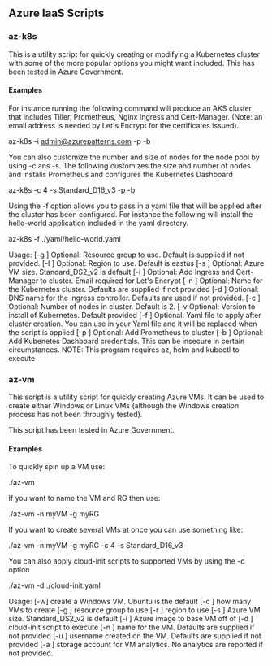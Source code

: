 ## Azure IaaS Scripts

### az-k8s
This is a utility script for quickly creating or modifying a Kubernetes cluster with some of
the more popular options you might want included.  This has been tested in Azure
Government.

#### Examples

For instance running the following command will produce an AKS cluster that
includes Tiller, Prometheus, Nginx Ingress and Cert-Manager.  (Note: an email
address is needed by Let's Encrypt for the certificates issued).

az-k8s -i admin@azurepatterns.com -p -b

You can also customize the number and size of nodes for the node pool by using
-c ans -s.  The following customizes the size and number of nodes and installs
Prometheus and configures the Kubernetes Dashboard

az-k8s -c 4 -s Standard_D16_v3 -p -b

Using the -f option allows you to pass in a yaml file that will be applied after
the cluster has been configured.  For instance the following will install the
hello-world application included in the yaml directory.

az-k8s -f ./yaml/hello-world.yaml

   Usage:
     [-g <group>] Optional: Resource group to use.  Default is supplied if not provided.
     [-l <region>] Optional:  Region to use.  Default is eastus
     [-s <vm-size-by-type>] Optional: Azure VM size. Standard_DS2_v2 is default
     [-i <email address>] Optional: Add Ingress and Cert-Manager to cluster.  Email required for Let's Encrypt
     [-n <k8s name>] Optional: Name for the Kubernetes cluster.  Defaults are supplied if not provided
     [-d <dns name>] Optional: DNS name for the ingress controller.  Defaults are used if not provided.
     [-c <count>] Optional:  Number of nodes in cluster.  Default is 2.
     [-v <kubernetes version> Optional: Version to install of Kubernetes.  Default provided
     [-f <yaml file>] Optional: Yaml file to apply after cluster creation. You can use
                                in your Yaml file and it will be replaced when the script is applied
     [-p ] Optional: Add Prometheus to cluster
     [-b ] Optional: Add Kubenetes Dashboard credentials.  This can be insecure in certain circumstances.
     NOTE:  This program requires az, helm and kubectl to execute


### az-vm

This script is a utility script for quickly creating Azure VMs.  It can be used
to create either Windows or Linux VMs (although the Windows creation process has
not been throughly tested).

This script has been tested in Azure Government.

#### Examples
To quickly spin up a VM use:

./az-vm 

If you want to name the VM and RG then use:

./az-vm -n myVM -g myRG

If you want to create several VMs at once you can use something like:

./az-vm -n myVM -g myRG -c 4 -s Standard_D16_v3

You can also apply cloud-init scripts to supported VMs by using the -d option

./az-vm -d ./cloud-init.yaml

   Usage:
     [-w] create a Windows VM.  Ubuntu is the default
     [-c <num>] how many VMs to create
     [-g <group>] resource group to use
     [-r <region>] region to use
     [-s <vm-size-by-type>] Azure VM size. Standard_DS2_v2 is default
     [-i <image name>] Azure image to base VM off of
     [-d <custom data>] cloud-init script to execute
     [-n <vm name>] name for the VM.  Defaults are supplied if not provided
     [-u <username>] username created on the VM. Defaults are supplied if not provided
     [-a <storage acct>] storage account for VM analytics.  No analytics are reported if not provided.


